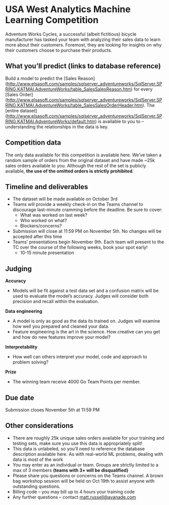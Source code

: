 # USA West Analytics Machine Learning Competition

Adventure Works Cycles, a successful (albeit fictitious) bicycle manufacturer has tasked your team with analyzing their sales data to learn more about their customers. Foremost, they are looking for insights on why their customers choose to purchase their products.

## What you’ll predict (links to database reference)
Build a model to predict the [Sales Reason] (http://www.elsasoft.com/samples/sqlserver_adventureworks/SqlServer.SPRING.KATMAI.AdventureWorks/table_SalesSalesReason.htm) for every [Sales Order] (http://www.elsasoft.com/samples/sqlserver_adventureworks/SqlServer.SPRING.KATMAI.AdventureWorks/table_SalesSalesOrderHeader.htm). The [entire dataset] (http://www.elsasoft.com/samples/sqlserver_adventureworks/SqlServer.SPRING.KATMAI.AdventureWorks/default.htm) is available to you to – understanding the relationships in the data is key.

## Competition data
The only data available for this competition is available here. We’ve taken a random sample of orders from the original dataset and have made ~25k sales orders available to you. Although the rest of the set is publicly available, **the use of the omitted orders is strictly prohibited**. 

## Timeline and deliverables
- The dataset will be made available on October 3rd
- Teams will provide a weekly check-in on the Teams channel to discourage last-minute cramming before the deadline. Be sure to cover:
  - What was worked on last week?
  - Who worked on what?
  - Blockers/concerns?
- Submission will close at 11:59 PM on November 5th. No changes will be accepted after this time
- Teams’ presentations begin November 9th. Each team will present to the TC over the course of the following weeks, book your spot early!
  - 10-15 minute presentation
  
## Judging
**Accuracy**
- Models will be fit against a test data set and a confusion matrix will be used to evaluate the model’s accuracy. Judges will consider both precision and recall within the evaluation.

**Data engineering**
- A model is only as good as the data its trained on. Judges will examine how well you prepared and cleaned your data.
- Feature engineering is the art in the science. How creative can you get and how do new features improve your model?

**Interpretability**
- How well can others interpret your model, code and approach to problem solving?

**Prize**
- The winning team receive 4000 Go Team Points per member.

## Due date
Submission closes November 5th at 11:59 PM

## Other considerations
- There are roughly 25k unique sales orders available for your training and testing sets, make sure you use this data is appropriately split!
- This data is unlabeled, so you’ll need to reference the database description available here. As with real-world ML problems, dealing with data is most of the work
- You may enter as an individual or team. Groups are strictly limited to a max of 3 members **(teams with 3+ will be disqualified)**
- Please share you questions or concerns on the Teams channel. A brown bag workshop session will be held on Oct 19th to assist anyone with outstanding questions.
- Billing code – you may bill up to 4 hours your training code
- Any further questions – contact matt.russell@avanade.com

